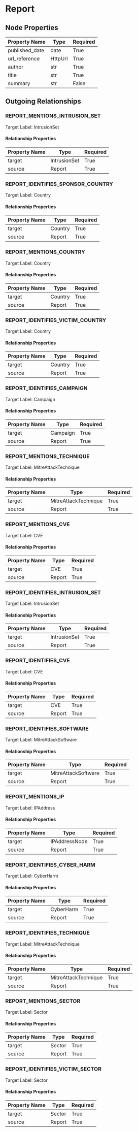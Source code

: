 
# Report

## Node Properties

| Property Name | Type | Required |
| ------------- | ---- | -------- |
| published_date | date | True |
| url_reference | HttpUrl | True |
| author | str | True |
| title | str | True |
| summary | str | False |


## Outgoing Relationships

### REPORT_MENTIONS_INTRUSION_SET

Target Label: IntrusionSet

#### Relationship Properties

| Property Name | Type | Required |
| ------------- | ---- | -------- |
| target | IntrusionSet | True |
| source | Report | True |


### REPORT_IDENTIFIES_SPONSOR_COUNTRY

Target Label: Country

#### Relationship Properties

| Property Name | Type | Required |
| ------------- | ---- | -------- |
| target | Country | True |
| source | Report | True |


### REPORT_MENTIONS_COUNTRY

Target Label: Country

#### Relationship Properties

| Property Name | Type | Required |
| ------------- | ---- | -------- |
| target | Country | True |
| source | Report | True |


### REPORT_IDENTIFIES_VICTIM_COUNTRY

Target Label: Country

#### Relationship Properties

| Property Name | Type | Required |
| ------------- | ---- | -------- |
| target | Country | True |
| source | Report | True |


### REPORT_IDENTIFIES_CAMPAIGN

Target Label: Campaign

#### Relationship Properties

| Property Name | Type | Required |
| ------------- | ---- | -------- |
| target | Campaign | True |
| source | Report | True |


### REPORT_MENTIONS_TECHNIQUE

Target Label: MitreAttackTechnique

#### Relationship Properties

| Property Name | Type | Required |
| ------------- | ---- | -------- |
| target | MitreAttackTechnique | True |
| source | Report | True |


### REPORT_MENTIONS_CVE

Target Label: CVE

#### Relationship Properties

| Property Name | Type | Required |
| ------------- | ---- | -------- |
| target | CVE | True |
| source | Report | True |


### REPORT_IDENTIFIES_INTRUSION_SET

Target Label: IntrusionSet

#### Relationship Properties

| Property Name | Type | Required |
| ------------- | ---- | -------- |
| target | IntrusionSet | True |
| source | Report | True |


### REPORT_IDENTIFIES_CVE

Target Label: CVE

#### Relationship Properties

| Property Name | Type | Required |
| ------------- | ---- | -------- |
| target | CVE | True |
| source | Report | True |


### REPORT_IDENTIFIES_SOFTWARE

Target Label: MitreAttackSoftware

#### Relationship Properties

| Property Name | Type | Required |
| ------------- | ---- | -------- |
| target | MitreAttackSoftware | True |
| source | Report | True |


### REPORT_MENTIONS_IP

Target Label: IPAddress

#### Relationship Properties

| Property Name | Type | Required |
| ------------- | ---- | -------- |
| target | IPAddressNode | True |
| source | Report | True |


### REPORT_IDENTIFIES_CYBER_HARM

Target Label: CyberHarm

#### Relationship Properties

| Property Name | Type | Required |
| ------------- | ---- | -------- |
| target | CyberHarm | True |
| source | Report | True |


### REPORT_IDENTIFIES_TECHNIQUE

Target Label: MitreAttackTechnique

#### Relationship Properties

| Property Name | Type | Required |
| ------------- | ---- | -------- |
| target | MitreAttackTechnique | True |
| source | Report | True |


### REPORT_MENTIONS_SECTOR

Target Label: Sector

#### Relationship Properties

| Property Name | Type | Required |
| ------------- | ---- | -------- |
| target | Sector | True |
| source | Report | True |


### REPORT_IDENTIFIES_VICTIM_SECTOR

Target Label: Sector

#### Relationship Properties

| Property Name | Type | Required |
| ------------- | ---- | -------- |
| target | Sector | True |
| source | Report | True |



